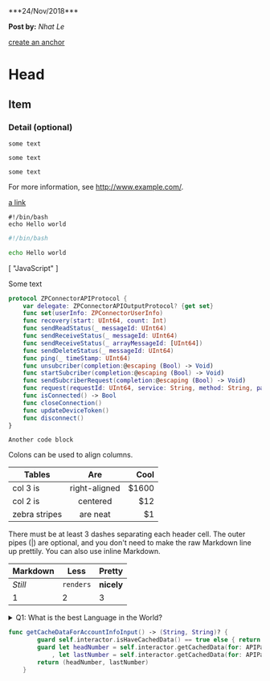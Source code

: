 <!-- Document
============== -->
<title>Document</title>
***24/Nov/2018***

**Post by:** *Nhat Le*

[create an anchor](#anchors-in-markdown)

# Head

## Item

### Detail (optional)

`some text`

`some text`

`some text`

For more information, see <http://www.example.com/>.

[ a link ](http://www.example.com/)

```
#!/bin/bash
echo Hello world
```

```bash
#!/bin/bash

echo Hello world
```

[
"JavaScript"
]

Some text

```swift
protocol ZPConnectorAPIProtocol {
    var delegate: ZPConnectorAPIOutputProtocol? {get set}
    func set(userInfo: ZPConnectorUserInfo)
    func recovery(start: UInt64, count: Int)
    func sendReadStatus(_ messageId: UInt64)
    func sendReceiveStatus(_ messageId: UInt64)
    func sendReceiveStatus(_ arrayMessageId: [UInt64])
    func sendDeleteStatus(_ messageId: UInt64)
    func ping(_ timeStamp: UInt64)
    func unsubcriber(completion:@escaping (Bool) -> Void)
    func startSubcriber(completion:@escaping (Bool) -> Void)
    func sendSubcriberRequest(completion:@escaping (Bool) -> Void)
    func request(requestId: UInt64, service: String, method: String, params: [String: String])
    func isConnected() -> Bool
    func closeConnection()
    func updateDeviceToken()
    func disconnect()
}
```

```
Another code block
```

Colons can be used to align columns.

| Tables        | Are           | Cool  |
| ------------- | :-----------: | ----: |
| col 3 is      | right-aligned | $1600 |
| col 2 is      | centered      | $12   |
| zebra stripes | are neat      | $1    |

There must be at least 3 dashes separating each header cell.
The outer pipes (|) are optional, and you don't need to make the 
raw Markdown line up prettily. You can also use inline Markdown.

| Markdown | Less      | Pretty     |
| -------- | --------- | ---------- |
| *Still*  | `renders` | **nicely** |
| 1        | 2         | 3          |



<details> 
  <summary>Q1: What is the best Language in the World? </summary>
   A1: JavaScript 
</details>

```swift
func getCacheDataForAccountInfoInput() -> (String, String)? {
        guard self.interactor.isHaveCachedData() == true else { return nil }
        guard let headNumber = self.interactor.getCachedData(for: APIParamsKey.bankheadnumber.rawValue) as? String
            , let lastNumber = self.interactor.getCachedData(for: APIParamsKey.banklastnumber.rawValue) as? String else { return nil }
        return (headNumber, lastNumber)
    }
```

